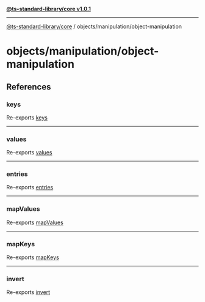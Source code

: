 [**@ts-standard-library/core v1.0.1**](../../../README.md)

***

[@ts-standard-library/core](../../../modules.md) / objects/manipulation/object-manipulation

# objects/manipulation/object-manipulation

## References

### keys

Re-exports [keys](functions/keys.md)

***

### values

Re-exports [values](functions/values.md)

***

### entries

Re-exports [entries](functions/entries.md)

***

### mapValues

Re-exports [mapValues](functions/mapValues.md)

***

### mapKeys

Re-exports [mapKeys](functions/mapKeys.md)

***

### invert

Re-exports [invert](functions/invert.md)
